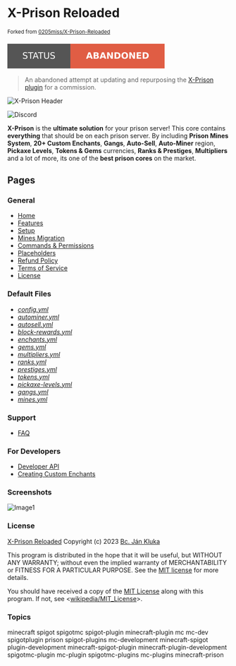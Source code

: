 # X-Prison Reloaded

<sup>Forked from <a href="https://github.com/0205miss/X-Prison-Reloaded">0205miss/X-Prison-Reloaded</a></sup>

[![Project Status: Abandoned](./assets/images/badges/status.svg)](./)

> An abandoned attempt at updating and repurposing the [X-Prison plugin](https://github.com/Drawethree/X-Prison) for a commission.

![X-Prison Header](https://imgur.com/Hrv0YkI.png)

![Discord](https://img.shields.io/discord/716145013276278815?label=Discord&logo=Discord)

**X-Prison** is the **ultimate solution** for your prison server! This core contains **everything** that should be on each prison server. By including **Prison Mines System**, **20+ Custom Enchants**, **Gangs**, **Auto-Sell**, **Auto-Miner** region, **Pickaxe Levels**, **Tokens & Gems** currencies, **Ranks & Prestiges**, **Multipliers** and a lot of more, its one of the **best prison cores** on the market.

## Pages

### General
* [Home](https://github.com/Drawethree/X-Prison/wiki)
* [Features](https://github.com/Drawethree/X-Prison/wiki/Features)
* [Setup](https://github.com/Drawethree/X-Prison/wiki/Setup)
* [Mines Migration](https://github.com/Drawethree/X-Prison/wiki/Migrating-Mines)
* [Commands & Permissions](https://github.com/Drawethree/X-Prison/wiki/Commands-&-Permissions)
* [Placeholders](https://github.com/Drawethree/X-Prison/wiki/Placeholders)
* [Refund Policy](https://github.com/Drawethree/X-Prison/blob/main/refund-policy.pdf)
* [Terms of Service](https://github.com/Drawethree/X-Prison/blob/main/terms-of-service.pdf)
* [License](#license)

### Default Files
* [_config.yml_](https://github.com/Drawethree/X-Prison/wiki/config.yml)
* [_autominer.yml_](https://github.com/Drawethree/X-Prison/wiki/autominer.yml)
* [_autosell.yml_](https://github.com/Drawethree/X-Prison/wiki/autosell.yml)
* [_block-rewards.yml_](https://github.com/Drawethree/X-Prison/wiki/block-rewards.yml)
* [_enchants.yml_](https://github.com/Drawethree/X-Prison/wiki/enchants.yml)
* [_gems.yml_](https://github.com/Drawethree/X-Prison/wiki/gems.yml)
* [_multipliers.yml_](https://github.com/Drawethree/X-Prison/wiki/multipliers.yml)
* [_ranks.yml_](https://github.com/Drawethree/X-Prison/wiki/ranks.yml)
* [_prestiges.yml_](https://github.com/Drawethree/X-Prison/wiki/prestiges.yml)
* [_tokens.yml_](https://github.com/Drawethree/X-Prison/wiki/tokens.yml)
* [_pickaxe-levels.yml_](https://github.com/Drawethree/X-Prison/wiki/pickaxe-levels.yml)
* [_gangs.yml_](https://github.com/Drawethree/X-Prison/wiki/gangs.yml)
* [_mines.yml_](https://github.com/Drawethree/X-Prison/wiki/mines.yml)

### Support

* [FAQ](https://github.com/Drawethree/X-Prison/wiki/Frequently-Asked-Questions)

### For Developers

* [Developer API](https://github.com/Drawethree/X-Prison/wiki/Developer-API)
* [Creating Custom Enchants](https://github.com/Drawethree/X-Prison/wiki/Creating-Custom-Enchants)

### Screenshots

![Image1](https://imgur.com/LdQmnhk.png)

### License

[X-Prison Reloaded](https://github.com/Drawethree/X-Prison) Copyright (c) 2023 [Bc. Ján Kluka](https://github.com/Drawethree)

This program is distributed in the hope that it will be useful, but WITHOUT ANY WARRANTY; without even the implied warranty of MERCHANTABILITY or FITNESS FOR A PARTICULAR PURPOSE. See the [MIT license](./LICENSE) for more details.

You should have received a copy of the [MIT License](./LICENSE) along with this program. If not, see <[wikipedia/MIT_License](https://en.wikipedia.org/wiki/MIT_License)>.

### Topics

minecraft spigot spigotmc spigot-plugin minecraft-plugin mc mc-dev spigotplugin prison spigot-plugins mc-development minecraft-spigot plugin-development minecraft-spigot-plugin minecraft-plugin-development spigotmc-plugin mc-plugin spigotmc-plugins mc-plugins minecraft-prison
